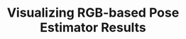 ---
title: Visualizing RGB-based Pose Estimator Results
layout: default
parent: Parametric Human Models
---
